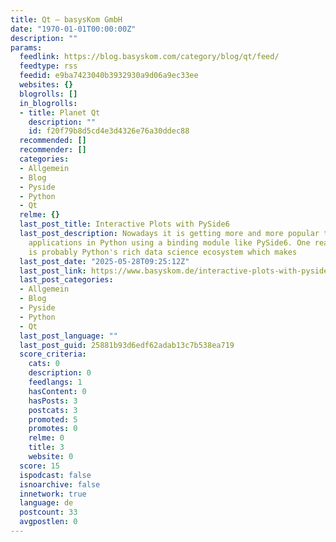 ```yaml
---
title: Qt – basysKom GmbH
date: "1970-01-01T00:00:00Z"
description: ""
params:
  feedlink: https://blog.basyskom.com/category/blog/qt/feed/
  feedtype: rss
  feedid: e9ba7423040b3932930a9d06a9ec33ee
  websites: {}
  blogrolls: []
  in_blogrolls:
  - title: Planet Qt
    description: ""
    id: f20f79b8d5cd4e3d4326e76a30ddec88
  recommended: []
  recommender: []
  categories:
  - Allgemein
  - Blog
  - Pyside
  - Python
  - Qt
  relme: {}
  last_post_title: Interactive Plots with PySide6
  last_post_description: Nowadays it is getting more and more popular to write Qt
    applications in Python using a binding module like PySide6. One reason for this
    is probably Python's rich data science ecosystem which makes
  last_post_date: "2025-05-28T09:25:12Z"
  last_post_link: https://www.basyskom.de/interactive-plots-with-pyside6/
  last_post_categories:
  - Allgemein
  - Blog
  - Pyside
  - Python
  - Qt
  last_post_language: ""
  last_post_guid: 25881b93d6edf62adab13c7b538ea719
  score_criteria:
    cats: 0
    description: 0
    feedlangs: 1
    hasContent: 0
    hasPosts: 3
    postcats: 3
    promoted: 5
    promotes: 0
    relme: 0
    title: 3
    website: 0
  score: 15
  ispodcast: false
  isnoarchive: false
  innetwork: true
  language: de
  postcount: 33
  avgpostlen: 0
---
```

